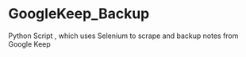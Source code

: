 # GoogleKeep_Backup
Python Script , which uses Selenium to scrape and backup notes from Google Keep
